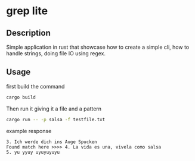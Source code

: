 # grep lite

## Description

Simple application in rust that showcase how to create a simple cli, how to handle strings, doing file IO
using regex.

## Usage

first build the command
```bash
cargo build
```

Then run it giving it a file and a pattern
```bash
cargo run -- -p salsa -f testfile.txt
```

example response

```
3. Ich werde dich ins Auge Spucken
Found match here >>>> 4. La vida es una, vivela como salsa
5. yu yyuy uyuyuyuyu
```


